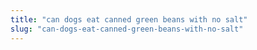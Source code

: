 ```yaml
---
title: "can dogs eat canned green beans with no salt"
slug: "can-dogs-eat-canned-green-beans-with-no-salt"
---
```


